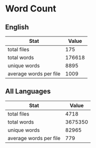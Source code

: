 # Word Count

## English

Stat | Value
---- | -----
total files | 175
total words | 176618
unique words | 8895
average words per file | 1009

## All Languages

Stat | Value
---- | -----
total files | 4718
total words | 3675350
unique words | 82965
average words per file | 779
